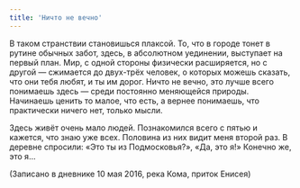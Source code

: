 ```yaml
---
title: 'Ничто не вечно'
---
```


В таком странствии становишься плаксой. То, что в городе тонет в рутине обычных забот, здесь, в абсолютном уединении, выступает на первый план. Мир, с одной стороны физически расширяется, но с другой&nbsp;— сжимается до двух-трёх человек, о которых можешь сказать, что они тебя любят, и ты им дорог. Ничто не вечно, это лучше всего понимаешь здесь&nbsp;— среди постоянно меняющейся природы. Начинаешь ценить то малое, что есть, а вернее понимаешь, что практически ничего нет, только мысли.

Здесь живёт очень мало людей. Познакомился всего с пятью и кажется, что знаю уже всех. Половина из них видит меня второй раз. В деревне спросили: «Это ты из Подмосковья?», «Да, это я!» Конечно же, это я...

(Записано в дневнике 10&nbsp;мая&nbsp;2016, река Кома, приток Енисея)
